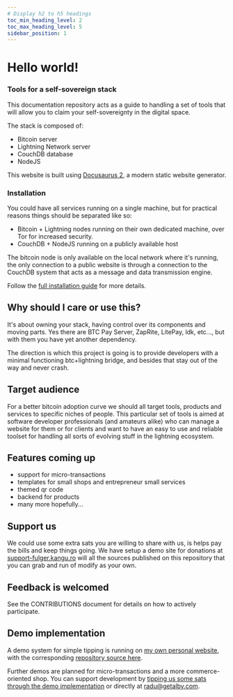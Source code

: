 ```yaml
---
# Display h2 to h5 headings
toc_min_heading_level: 2
toc_max_heading_level: 5
sidebar_position: 1
---
```


# Hello world!

### Tools for a self-sovereign stack

This documentation repository acts as a guide to handling a set of tools that will
allow you to claim your self-sovereignty in the digital space.

The stack is composed of:

* Bitcoin server
* Lightning Network server
* CouchDB database
* NodeJS

This website is built using [Docusaurus 2](https://docusaurus.io/), a modern static website generator.

### Installation

You could have all services running on a single machine, but for practical reasons things
should be separated like so:
* Bitcoin + Lightning nodes running on their own dedicated machine, over Tor for increased security.
* CouchDB + NodeJS running on a publicly available host

The bitcoin node is only available on the local network where it's running, the only connection
to a public website is through a connection to the CouchDB system that acts as a message and
data transmission engine.

Follow the [full installation guide](./docs) for more details.

## Why should I care or use this?

It's about owning your stack, having control over its components and moving parts.
Yes there are BTC Pay Server, ZapRite, LitePay, ldk, etc..., but with them you have yet another
dependency.

The direction is which this project is going is to provide developers with a minimal
functioning btc+lightning bridge, and besides that stay out of the way and never crash.

## Target audience

For a better bitcoin adoption curve we should all target tools, products and services to specific
niches of people. This particular set of tools is aimed at software developer professionals
(and amateurs alike) who can manage a website for them or for clients and want to have an
easy to use and reliable toolset for handling all sorts of evolving stuff in the lightning
ecosystem.

## Features coming up

* support for micro-transactions
* templates for small shops and entrepreneur small services
* themed qr code
* backend for products
* many more hopefully...

## Support us

We could use some extra sats you are willing to share with us, is helps pay the bills and
keep things going. We have setup a demo site for donations at [support-fulger.kangu.ro](https://support-fulger.kangu.ro/) will
all the sources published on this repository that you can grab and run of modify as your own.

## Feedback is welcomed

See the CONTRIBUTIONS document for details on how to actively participate.

## Demo implementation

A demo system for simple tipping is running on [my own personal website](https://radustanciu.ro#contact), with the corresponding
[repository source here](https://github.com/kangu/demo-personal-site).

Further demos are planned for micro-transactions and a more commerce-oriented shop. You can
support development by [tipping us some sats through the demo implementation](https://radustanciu.ro#contact) or directly at radu@getalby.com.
